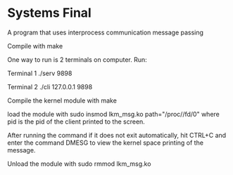 # Systems Final
A program that uses interprocess communication message passing

Compile with make

One way to run is 2 terminals on computer.  Run:

Terminal 1
./serv 9898

Terminal 2
./cli 127.0.0.1 9898

Compile the kernel module with make

load the module with sudo insmod lkm_msg.ko path="/proc/<pid>/fd/0" where pid is the pid of the client printed to the screen. 

After running the command if it does not exit automatically, hit CTRL+C and enter the command DMESG to view the kernel 
space printing of the message. 

Unload the module with sudo rmmod lkm_msg.ko


